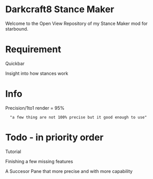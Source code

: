 # Darkcraft8 Stance Maker
  Welcome to the Open View Repository of my Stance Maker mod for starbound.

# Requirement
  Quickbar
  
  Insight into how stances work

# Info
  Precision/1to1 render = 95%
  
      "a few thing are not 100% precise but it good enough to use"

# Todo - in priority order
  Tutorial
  
  Finishing a few missing features
  
  A Succesor Pane that more precise and with more capability
